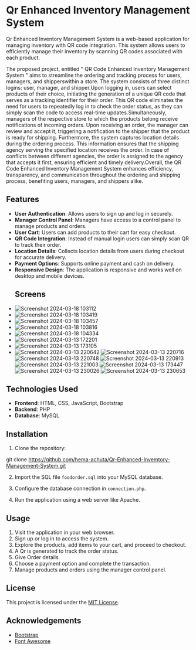 # Qr Enhanced Inventory Management System

Qr Enhanced Inventory Management System is a web-based application for managing inventory with QR code integration. This system allows users to efficiently manage their inventory by scanning QR codes associated with each product.

The proposed project, entitled " QR Code Enhanced Inventory Management System " aims to streamline the ordering and tracking process for users, managers, and shipperswithin a store. The system consists of three distinct logins: user, manager, and
shipper.Upon logging in, users can select products of their choice, initiating the generation of a unique QR code that serves as a tracking identifier for their order. This QR code eliminates the need for users to repeatedly log in to check the order status, as
they can simply scan the code to access real-time updates.Simultaneously, managers of the respective store to which the products belong receive notifications of incoming orders. Upon receiving an order, the manager can review and accept it, triggering a
notification to the shipper that the product is ready for shipping. Furthermore, the system captures location details during the ordering process. This information ensures that the shipping agency serving the specified location receives the order. In case of conflicts between different agencies, the order is assigned to the agency that accepts it first, ensuring efficient and timely delivery.Overall, the QR Code Enhanced Inventory Management System enhances efficiency, transparency, and communication throughout the ordering and shipping process, benefiting users, managers, and shippers alike.

## Features

- **User Authentication**: Allows users to sign up and log in securely.
- **Manager Control Panel**: Managers have access to a control panel to manage products and orders.
- **User Cart**: Users can add products to their cart for easy checkout.
- **QR Code Integration**: Instead of manual login users can simply scan QR to track their order.
- **Location Details**: Collects location details from users during checkout for accurate delivery.
- **Payment Options**: Supports online payment and cash on delivery.
- **Responsive Design**: The application is responsive and works well on desktop and mobile devices.
  ## Screens
- ![Screenshot 2024-03-18 103112](https://github.com/hema-achuta/Qr-Enhanced-Invemtory-Management-System/assets/76195440/3b1098bc-3a4b-48f8-8645-9861bbc143f3)
- ![Screenshot 2024-03-18 103419](https://github.com/hema-achuta/Qr-Enhanced-Invemtory-Management-System/assets/76195440/466081b5-b55d-4a18-b2b5-0648763baf8f)
- ![Screenshot 2024-03-18 103457](https://github.com/hema-achuta/Qr-Enhanced-Invemtory-Management-System/assets/76195440/e3b9a339-6abd-4262-a79c-18b0338b2961)
- ![Screenshot 2024-03-18 103816](https://github.com/hema-achuta/Qr-Enhanced-Invemtory-Management-System/assets/76195440/9b846b44-342b-43c5-865e-6cb3bbc3ea44)
- ![Screenshot 2024-03-18 104334](https://github.com/hema-achuta/Qr-Enhanced-Invemtory-Management-System/assets/76195440/1d50caea-c287-4085-ad7e-23c9acf7ed0e)
- ![Screenshot 2024-03-13 172201](https://github.com/hema-achuta/Qr-Enhanced-Invemtory-Management-System/assets/76195440/2aa42c1e-b687-4f3b-83f6-439fd783e0c5)
- ![Screenshot 2024-03-13 173105](https://github.com/hema-achuta/Qr-Enhanced-Invemtory-Management-System/assets/76195440/23a71307-45a2-481b-ae85-9e19293008c9)
- ![Screenshot 2024-03-13 220642](https://github.com/hema-achuta/Qr-Enhanced-Invemtory-Management-System/assets/76195440/8b6aab5e-85d3-4a2f-a06e-311f8bdfe64d)
  ![Screenshot 2024-03-13 220716](https://github.com/hema-achuta/Qr-Enhanced-Invemtory-Management-System/assets/76195440/9c66fd1c-1329-4ead-b9b8-801222e2394f)
  ![Screenshot 2024-03-13 220748](https://github.com/hema-achuta/Qr-Enhanced-Invemtory-Management-System/assets/76195440/03d46e01-00a6-40ff-9758-27989dab08dd)
  ![Screenshot 2024-03-13 220913](https://github.com/hema-achuta/Qr-Enhanced-Invemtory-Management-System/assets/76195440/b6984323-b2b8-49d1-ae2e-7b788faf6b9a)
  ![Screenshot 2024-03-13 221003](https://github.com/hema-achuta/Qr-Enhanced-Invemtory-Management-System/assets/76195440/a2e5a57a-805b-44fa-bdcd-f6d2ea61223b)
  ![Screenshot 2024-03-13 173447](https://github.com/hema-achuta/Qr-Enhanced-Invemtory-Management-System/assets/76195440/53c12e38-e4ef-42ad-94b8-8bff32a5481a)
  ![Screenshot 2024-03-13 230026](https://github.com/hema-achuta/Qr-Enhanced-Invemtory-Management-System/assets/76195440/5ceafba4-a264-40a3-ae72-f7347b17f5bd)
  ![Screenshot 2024-03-13 230653](https://github.com/hema-achuta/Qr-Enhanced-Invemtory-Management-System/assets/76195440/9d04aeb1-f3d4-4d64-86bc-d341e67cecb2)

## Technologies Used

- **Frontend**: HTML, CSS, JavaScript, Bootstrap
- **Backend**: PHP
- **Database**: MySQL

## Installation

1. Clone the repository:

git clone https://github.com/hema-achuta/Qr-Enhanced-Invemtory-Management-System.git

2. Import the SQL file `foodorder.sql` into your MySQL database.

3. Configure the database connection in `connection.php`.

4. Run the application using a web server like Apache.

## Usage

1. Visit the application in your web browser.
2. Sign up or log in to access the system.
3. Explore the products, add items to your cart, and proceed to checkout.
4. A Qr is generated to track the order status.
5.  Give Order details
6. Choose a payment option and complete the transaction.
7. Manage products and orders using the manager control panel.

## License

This project is licensed under the [MIT License](LICENSE).

## Acknowledgements

- [Bootstrap](https://getbootstrap.com/)
- [Font Awesome](https://fontawesome.com/)
